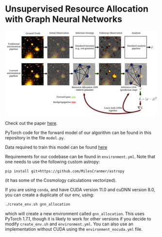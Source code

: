 # Unsupervised Resource Allocation with Graph Neural Networks

![](https://github.com/MilesCranmer/gnn_resource_allocation/blob/master/schematic.svg)

Check out the paper [here](https://arxiv.org/abs/2106.09761).

PyTorch code for the forward model of our algorithm can be found in this repository in the file `model.py`.

Data required to train this model can be found [here](https://app.globus.org/file-manager?origin_id=75a68b36-a6c0-11eb-92d8-6b08dd67ff48&origin_path=%2F)

Requirements for our codebase can be found in `environment.yml`. Note that one needs to use the following custom astropy:
```
pip install git+https://github.com/MilesCranmer/astropy
```
(it has some of the Cosmology calculations vectorized).

If you are using `conda`, and have CUDA version 11.0 and cuDNN version 8.0, you can create a duplicate of our env, using:
```bash
./create_env.sh gnn_allocation
```
which will create a new environment called `gnn_allocation`. This uses PyTorch 1.7.1, though it is likely to work for other versions if you decide to modify `create_env.sh` and `environment.yml`. You can also use an implementation without CUDA using the `environment_nocuda.yml` file.
